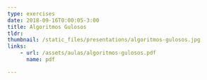 ```yaml
---
type: exercises
date: 2018-09-16T0:00:05-3:00
title: Algoritmos Gulosos
tldr: 
thumbnail: /static_files/presentations/algoritmos-gulosos.jpg
links: 
    - url: /assets/aulas/algoritmos-gulosos.pdf
      name: pdf

---
```


<!-- **Suggested Readings:**
- [Readings 1](http://example.com)
- [Readings 2](http://example.com) -->

